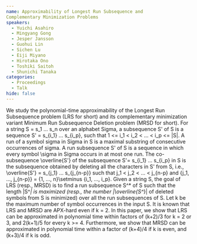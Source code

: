 ```yaml
---
name: Approximability of Longest Run Subsequence and
Complementary Minimization Problems
speakers:
  - Yuichi Asahiro
  - Mingyang Gong
  - Jesper Jansson
  - Guohui Lin
  - Sichen Lu
  - Eiji Miyano
  - Hirotaka Ono
  - Toshiki Saitoh
  - Shunichi Tanaka
categories:
  - Proceedings
  - Talk
hide: false
---
```


We study the polynomial-time approximability of the Longest
Run
Subsequence problem (LRS for short) and its complementary
minimization
variant Minimum Run Subsequence Deletion problem (MRSD for
short).
For a string S = s_1 ... s_n over an alphabet Sigma, a
subsequence S'
of S is a sequence S' = s_{i_1} ... s_{i_p}, such that 1 <=
i_1 < i_2
< ... < i_p <= |S|. A run of a symbol sigma in Sigma in S
is a maximal
substring of consecutive occurrences of sigma. A run
subsequence S' of
S is a sequence in which every symbol \sigma in Sigma
occurs in at
most one run.  The co-subsequence \overline{S'} of the
subsequence S'=
s_{i_1} ... s_{i_p} in S is the subsequence obtained by
deleting all
the characters in S' from S, i.e., \overline{S'} = s_{j_1}
...
s_{j_{n-p}} such that j_1 < j_2 < ... < j_{n-p} and {j_1,
...,
j_{n-p}} = {1, ..., n}\setminus {i_1, ..., i_p}.  Given a
string S,
the goal of LRS (resp., MRSD) is to find a run subsequence
S^* of S
such that the length |S^*| is maximized (resp., the number
|\overline{S^*}| of deleted symbols from S is minimized)
over all the
run subsequences of S.  Let k be the maximum number of
symbol
occurrences in the input S. It is known that LRS and MRSD
are APX-hard
even if k = 2.  In this paper, we show that LRS can be
approximated in
polynomial time within factors of (k+2)/3 for k = 2 or 3,
and 2(k+1)/5
for every k >= 4. Furthermore, we show that MRSD can be
approximated
in polynomial time within a factor of (k+4)/4 if k is even,
and
(k+3)/4 if k is odd.